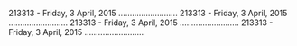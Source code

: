 213313 - Friday, 3 April, 2015
..........................
213313 - Friday, 3 April, 2015
..........................
213313 - Friday, 3 April, 2015
..........................
213313 - Friday, 3 April, 2015
..........................
